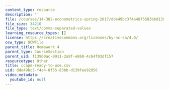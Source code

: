 ```yaml
---
content_type: resource
description: ''
file: /courses/14-382-econometrics-spring-2017/dde49bc3f4a48f5583bbd139fee92d56_ccapm-ready-to-use.csv
file_size: 34210
file_type: text/comma-separated-values
learning_resource_types: []
license: https://creativecommons.org/licenses/by-nc-sa/4.0/
ocw_type: OCWFile
parent_title: Homework 4
parent_type: CourseSection
parent_uid: f13960ac-0911-2a9f-e860-4c64f03df157
resourcetype: Other
title: ccapm-ready-to-use.csv
uid: dde49bc3-f4a4-8f55-83bb-d139fee92d56
video_metadata:
  youtube_id: null
---
```

